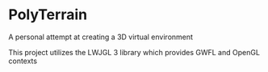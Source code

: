 # PolyTerrain

A personal attempt at creating a 3D virtual environment

This project utilizes the LWJGL 3 library which provides GWFL and OpenGL contexts
